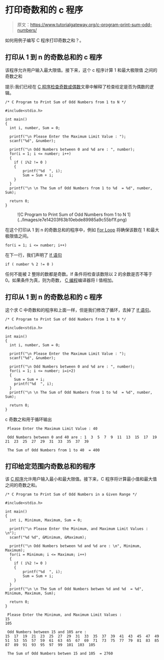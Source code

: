 # 打印奇数和的 c 程序

> 原文：<https://www.tutorialgateway.org/c-program-print-sum-odd-numbers/>

如何用例子编写 C 程序打印奇数之和？。

## 打印从 1 到 n 的奇数总和的 c 程序

该程序允许用户输入最大限值。接下来，这个 c 程序计算 1 和最大极限值 之间的奇数之和

提示:我们已经在 [C 程序检查奇数或偶数](https://www.tutorialgateway.org/c-program-for-even-or-odd/)文章中解释了检查给定是否为偶数的逻辑。

```
/* C Program to Print Sum of Odd Numbers from 1 to N */

#include<stdio.h>

int main()
{
  int i, number, Sum = 0;

  printf("\n Please Enter the Maximum Limit Value : ");
  scanf("%d", &number);

  printf("\n Odd Numbers between 0 and %d are : ", number);
  for(i = 1; i <= number; i++)
  {
  	if ( i%2 != 0 ) 
  	{
  		printf("%d  ", i);
        Sum = Sum + i;
  	}
  }
  printf("\n \n The Sum of Odd Numbers from 1 to %d  = %d", number, Sum);

  return 0;
}
```

<figure class="wp-block-image">![C Program to Print Sum of Odd Numbers from 1 to N 1](../Images/e7e14203f63b10ebde89985a9c55bf1f.png)</figure>

在这个打印从 1 到 n 的奇数总和的程序中，例如 [For Loop](https://www.tutorialgateway.org/for-loop-in-c-programming/) 将确保该数在 1 和最大极限值之间。

```
for(i = 1; i <= number; i++)

```

在下一行，我们声明了 [If 语句](https://www.tutorialgateway.org/if-statement-in-c/ "If Statement in C")

```
if ( number % 2 != 0 )
```

任何不能被 2 整除的数都是奇数。If 条件将检查该数除以 2 的余数是否不等于 0。如果条件为真，则为奇数， [C 编程](https://www.tutorialgateway.org/c-programming/)编译器将 I 值相加。

## 打印从 1 到 n 的奇数总和的 c 程序

这个求 C 中奇数和的程序和上面一样，但是我们修改了循环，去掉了 [If 语句](https://www.tutorialgateway.org/if-statement-in-c/)。

```
/* C Program to Print Sum of Odd Numbers from 1 to N */

#include<stdio.h>

int main()
{
  int i, number, Sum = 0;

  printf("\n Please Enter the Maximum Limit Value : ");
  scanf("%d", &number);

  printf("\n Odd Numbers between 0 and %d are : ", number);
  for(i = 1; i <= number; i=i+2)
  {
    Sum = Sum + i;
    printf("%d  ", i);
  }
  printf("\n \n The Sum of Odd Numbers from 1 to %d  = %d", number, Sum);

  return 0;
}
```

c 奇数之和用于循环输出

```
 Please Enter the Maximum Limit Value : 40

 Odd Numbers between 0 and 40 are : 1  3  5  7  9  11  13  15  17  19  21  23  25  27  29  31  33  35  37  39  

 The Sum of Odd Numbers from 1 to 40  = 400
```

## 打印给定范围内奇数总和的程序

该 [C 程序](https://www.tutorialgateway.org/c-programming-examples/)允许用户输入最小和最大限值。接下来，C 程序将计算最小值和最大值之间的奇数之和。

```
/* C Program to Print Sum of Odd Numbers in a Given Range */

#include<stdio.h>

int main()
{
  int i, Minimum, Maximum, Sum = 0;

  printf("\n Please Enter the Minimum, and Maximum Limit Values : \n");
  scanf("%d %d", &Minimum, &Maximum);

  printf("\n Odd Numbers between %d and %d are : \n", Minimum, Maximum);
  for(i = Minimum; i <= Maximum; i++)
  {
  	if ( i%2 != 0 )
	{
		printf("%d  ", i);
		Sum = Sum + i;
	}   
  }
  printf("\n \n The Sum of Odd Numbers betwen %d and %d  = %d", Minimum, Maximum, Sum);

  return 0;
}
```

```
 Please Enter the Minimum, and Maximum Limit Values : 
15
105

 Odd Numbers between 15 and 105 are : 
15  17  19  21  23  25  27  29  31  33  35  37  39  41  43  45  47  49  51  53  55  57  59  61  63  65  67  69  71  73  75  77  79  81  83  85  87  89  91  93  95  97  99  101  103  105  

 The Sum of Odd Numbers betwen 15 and 105  = 2760
```